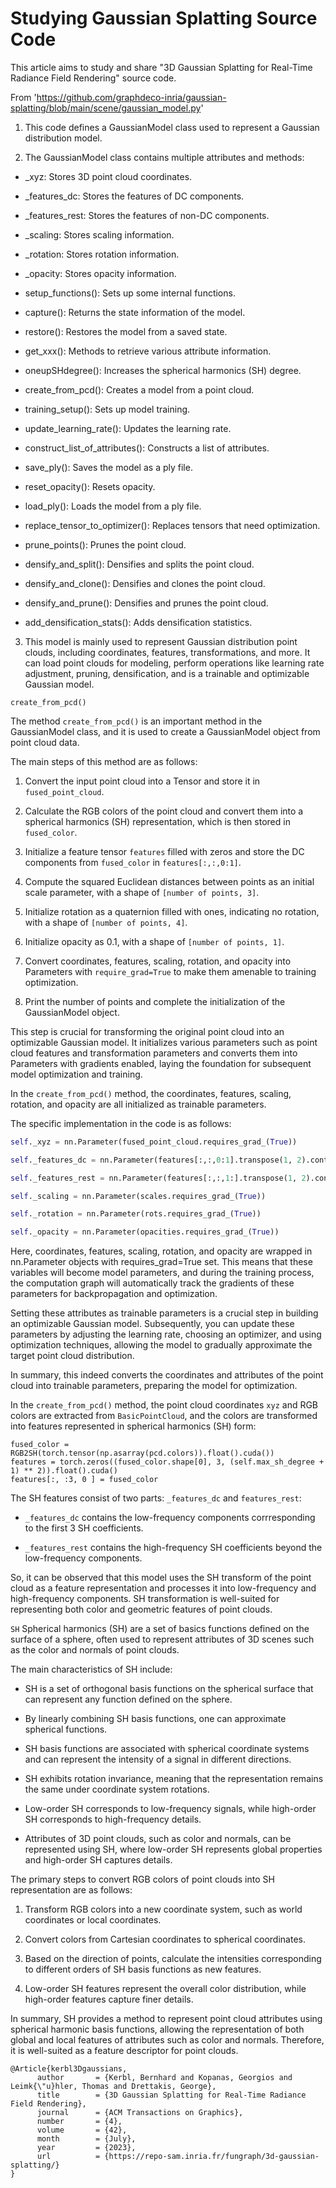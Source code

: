 # Studying Gaussian Splatting Source Code
This article aims to study and share "3D Gaussian Splatting for Real-Time Radiance Field Rendering" source code.

From 'https://github.com/graphdeco-inria/gaussian-splatting/blob/main/scene/gaussian_model.py'

1. This code defines a GaussianModel class used to represent a Gaussian distribution model.
   
2. The GaussianModel class contains multiple attributes and methods:

- _xyz: Stores 3D point cloud coordinates.
- _features_dc: Stores the features of DC components.
- _features_rest: Stores the features of non-DC components.
- _scaling: Stores scaling information.
- _rotation: Stores rotation information.
- _opacity: Stores opacity information.

- setup_functions(): Sets up some internal functions.
- capture(): Returns the state information of the model.
- restore(): Restores the model from a saved state.
- get_xxx(): Methods to retrieve various attribute information.
- oneupSHdegree(): Increases the spherical harmonics (SH) degree.
- create_from_pcd(): Creates a model from a point cloud.
- training_setup(): Sets up model training.
- update_learning_rate(): Updates the learning rate.
- construct_list_of_attributes(): Constructs a list of attributes.
- save_ply(): Saves the model as a ply file.
- reset_opacity(): Resets opacity.
- load_ply(): Loads the model from a ply file.
- replace_tensor_to_optimizer(): Replaces tensors that need optimization.
- prune_points(): Prunes the point cloud.
- densify_and_split(): Densifies and splits the point cloud.
- densify_and_clone(): Densifies and clones the point cloud.
- densify_and_prune(): Densifies and prunes the point cloud.
- add_densification_stats(): Adds densification statistics.

3. This model is mainly used to represent Gaussian distribution point clouds, including coordinates, features, transformations, and more. It can load point clouds for modeling, perform operations like learning rate adjustment, pruning, densification, and is a trainable and optimizable Gaussian model.

`create_from_pcd()`

The method `create_from_pcd()` is an important method in the GaussianModel class, and it is used to create a GaussianModel object from point cloud data.

The main steps of this method are as follows:

1. Convert the input point cloud into a Tensor and store it in `fused_point_cloud`.

2. Calculate the RGB colors of the point cloud and convert them into a spherical harmonics (SH) representation, which is then stored in `fused_color`.

3. Initialize a feature tensor `features` filled with zeros and store the DC components from `fused_color` in `features[:,:,0:1]`.

4. Compute the squared Euclidean distances between points as an initial scale parameter, with a shape of `[number of points, 3]`.

5. Initialize rotation as a quaternion filled with ones, indicating no rotation, with a shape of `[number of points, 4]`.

6. Initialize opacity as 0.1, with a shape of `[number of points, 1]`.

7. Convert coordinates, features, scaling, rotation, and opacity into Parameters with `require_grad=True` to make them amenable to training optimization.

8. Print the number of points and complete the initialization of the GaussianModel object.

This step is crucial for transforming the original point cloud into an optimizable Gaussian model. It initializes various parameters such as point cloud features and transformation parameters and converts them into Parameters with gradients enabled, laying the foundation for subsequent model optimization and training.

In the `create_from_pcd()` method, the coordinates, features, scaling, rotation, and opacity are all initialized as trainable parameters.

The specific implementation in the code is as follows:

```python
self._xyz = nn.Parameter(fused_point_cloud.requires_grad_(True)) 

self._features_dc = nn.Parameter(features[:,:,0:1].transpose(1, 2).contiguous().requires_grad_(True))

self._features_rest = nn.Parameter(features[:,:,1:].transpose(1, 2).contiguous().requires_grad_(True))

self._scaling = nn.Parameter(scales.requires_grad_(True))

self._rotation = nn.Parameter(rots.requires_grad_(True))

self._opacity = nn.Parameter(opacities.requires_grad_(True))
```

Here, coordinates, features, scaling, rotation, and opacity are wrapped in nn.Parameter objects with requires_grad=True set. This means that these variables will become model parameters, and during the training process, the computation graph will automatically track the gradients of these parameters for backpropagation and optimization.

Setting these attributes as trainable parameters is a crucial step in building an optimizable Gaussian model. Subsequently, you can update these parameters by adjusting the learning rate, choosing an optimizer, and using optimization techniques, allowing the model to gradually approximate the target point cloud distribution.

In summary, this indeed converts the coordinates and attributes of the point cloud into trainable parameters, preparing the model for optimization.

In the `create_from_pcd()` method, the point cloud coordinates `xyz` and RGB colors are extracted from `BasicPointCloud`, and the colors are transformed into features represented in spherical harmonics (SH) form:

```
fused_color = RGB2SH(torch.tensor(np.asarray(pcd.colors)).float().cuda())
features = torch.zeros((fused_color.shape[0], 3, (self.max_sh_degree + 1) ** 2)).float().cuda()
features[:, :3, 0 ] = fused_color
```

The SH features consist of two parts: `_features_dc` and `features_rest`:

- `_features_dc` contains the low-frequency components corrresponding to the first 3 SH coefficients.

- `_features_rest` contains the high-frequency SH coefficients beyond the low-frequency components.

So, it can be observed that this model uses the SH transform of the point cloud as a feature representation and processes it into low-frequency and high-frequency components. SH transformation is well-suited for representing both color and geometric features of point clouds.

`SH`
Spherical harmonics (SH) are a set of basics functions defined on the surface of a sphere, often used to represent attributes of 3D scenes such as the color and normals of point clouds.

The main characteristics of SH include:

- SH is a set of orthogonal basis functions on the spherical surface that can represent any function defined on the sphere.

- By linearly combining SH basis functions, one can approximate spherical functions.

- SH basis functions are associated with spherical coordinate systems and can represent the intensity of a signal in different directions.

- SH exhibits rotation invariance, meaning that the representation remains the same under coordinate system rotations.

- Low-order SH corresponds to low-frequency signals, while high-order SH corresponds to high-frequency details.

- Attributes of 3D point clouds, such as color and normals, can be represented using SH, where low-order SH represents global properties and high-order SH captures details.

The primary steps to convert RGB colors of point clouds into SH representation are as follows:

1. Transform RGB colors into a new coordinate system, such as world coordinates or local coordinates.

2. Convert colors from Cartesian coordinates to spherical coordinates.

3. Based on the direction of points, calculate the intensities corresponding to different orders of SH basis functions as new features.

4. Low-order SH features represent the overall color distribution, while high-order features capture finer details.

In summary, SH provides a method to represent point cloud attributes using spherical harmonic basis functions, allowing the representation of both global and local features of attributes such as color and normals. Therefore, it is well-suited as a feature descriptor for point clouds.

```Cite
@Article{kerbl3Dgaussians,
      author       = {Kerbl, Bernhard and Kopanas, Georgios and Leimk{\"u}hler, Thomas and Drettakis, George},
      title        = {3D Gaussian Splatting for Real-Time Radiance Field Rendering},
      journal      = {ACM Transactions on Graphics},
      number       = {4},
      volume       = {42},
      month        = {July},
      year         = {2023},
      url          = {https://repo-sam.inria.fr/fungraph/3d-gaussian-splatting/}
}
```
